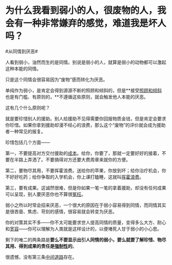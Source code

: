 # 为什么我看到弱小的人，很废物的人，我会有一种非常嫌弃的感觉，难道我是坏人吗？

\#从同情到厌恶#

人看到弱小，油然而生的是同情。别说是弱小的人，就算是弱小的动物都可以激起这种本能的同情。

只是这个同情会很容易因为“废物”感而转化为厌恶。

单纯作为弱小，是肯定会得到源源不断的照顾和倾斜的，但是**接受[照顾和倾斜](https://www.zhihu.com/search?q=照顾和倾斜&search_source=Entity&hybrid_search_source=Entity&hybrid_search_extra={"sourceType"%3A"answer"%2C"sourceId"%3A3012411596})也是有门槛、有原则的，**不遵循这些原则，就会触发他人本能的厌恶。

这有几个什么原则呢？

就是要珍惜别人的援助。别人给援助不见得需要你回报物质金钱，但是肯定会要求你珍惜。如果你拿到援助却漫不经心的浪费，那么这个“废物”的评价就会成为援助者一种常见的报复。

珍惜包括几个方面——

第一，不要提高对方交付援助的[成本](https://www.zhihu.com/search?q=成本&search_source=Entity&hybrid_search_source=Entity&hybrid_search_extra={"sourceType"%3A"answer"%2C"sourceId"%3A3012411596})。给你，你要了，那就一定要好好的接着，不要在半路上弄洒了。不要搞得对方还要大费周章来就你的方便。

第二，要物尽其用，不要挥霍浪费。送给你的苹果，你放到坏；给你治疗机会，你不好好吃药；给你争取的入学机会，你上课打瞌睡，这就叫[挥霍浪费](https://www.zhihu.com/search?q=挥霍浪费&search_source=Entity&hybrid_search_source=Entity&hybrid_search_extra={"sourceType"%3A"answer"%2C"sourceId"%3A3012411596})。

第三，要有成果。这诚然很难，但是你如果一笔一笔的拿着援助，却没有任何成果可以呈现，别人要厌恶你也不算很[冤枉](https://www.zhihu.com/search?q=冤枉&search_source=Entity&hybrid_search_source=Entity&hybrid_search_extra={"sourceType"%3A"answer"%2C"sourceId"%3A3012411596})。

弱小之所以时常会招来厌恶，一个很大的原因在于弱小容易得到同情，而同情其实是很吝啬、焦虑、苛刻的感情，很容易就会转变为厌恶。

你的对策其实不多——你不太可能要求世人提高同情的质量，变得多么大方、耐心和[宽容](https://www.zhihu.com/search?q=宽容&search_source=Entity&hybrid_search_source=Entity&hybrid_search_extra={"sourceType"%3A"answer"%2C"sourceId"%3A3012411596})——你可以理解为人类就是这样设计的，以便堵死人甘于弱小的小心思。

剩下的唯二的两条路是**要么不要显示出引人同情的弱小，要么就要了解珍惜、物尽其用、得到成果的责任是[强制性](https://www.zhihu.com/search?q=强制性&search_source=Entity&hybrid_search_source=Entity&hybrid_search_extra={"sourceType"%3A"answer"%2C"sourceId"%3A3012411596})的**。

很遗憾，没有第三条[中间道路](https://www.zhihu.com/search?q=中间道路&search_source=Entity&hybrid_search_source=Entity&hybrid_search_extra={"sourceType"%3A"answer"%2C"sourceId"%3A3012411596})存在。

